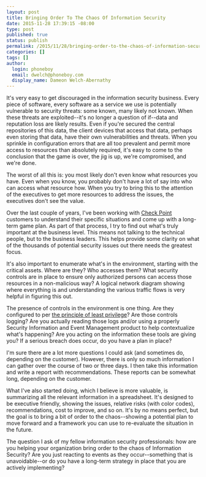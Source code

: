 ```yaml
---
layout: post
title: Bringing Order To The Chaos Of Information Security
date: 2015-11-28 17:39:15 -08:00
type: post
published: true
status: publish
permalink: /2015/11/28/bringing-order-to-the-chaos-of-information-security/
categories: []
tags: []
author:
  login: phoneboy
  email: dwelch@phoneboy.com
  display_name: Dameon Welch-Abernathy
---
```

It's very easy to get discouraged in the information security business. Every piece of software, every software as a service we use is potentially vulnerable to security threats: some known, many likely not known. When these threats are exploited--it's no longer a question of if--data and reputation loss are likely results. Even if you're secured the central repositories of this data, the client devices that access that data, perhaps even storing that data, have their own vulnerabilities and threats. When you sprinkle in configuration errors that are all too prevalent and permit more access to resources than absolutely required, it's easy to come to the conclusion that the game is over, the jig is up, we're compromised, and we're done.

The worst of all this is: you most likely don't even know what resources you have. Even when you know, you probably don't have a lot of say into who can access what resource how. When you try to bring this to the attention of the executives to get more resources to address the issues, the executives don't see the value. 

Over the last couple of years, I've been working with [Check Point](http://checkpoint.com) customers to understand their specific situations and come up with a long-term game plan. As part of that process, I try to find out what's truly important at the business level. This means not talking to the technical people, but to the business leaders. This helps provide some clarity on what of the thousands of potential security issues out there needs the greatest focus. 

It's also important to enumerate what's in the environment, starting with the critical assets. Where are they? Who accesses them? What security controls are in place to ensure only authorized persons can access those resources in a non-malicious way? A logical network diagram showing where everything is and understanding the various traffic flows is very helpful in figuring this out. 

The presence of controls in the environment is one thing. Are they configured to per [the principle of least privilege](http://securitytheater.phoneboy.com/2015/08/06/all-the-security-tools-in-the-world-wont-help-if-you-dont-do-this/)? Are those controls logging? Are you actually reading those logs and/or using a properly Security Information and Event Management product to help contextualize what's happening? Are you acting on the information these tools are giving you? If a serious breach does occur, do you have a plan in place? 

I'm sure there are a lot more questions I could ask (and sometimes do, depending on the customer). However, there is only so much information I can gather over the course of two or three days. I then take this information and write a report with recommendations. These reports can be somewhat long, depending on the customer.

What I've also started doing, which I believe is more valuable, is summarizing all the relevant information in a spreadsheet. It's designed to be executive friendly, showing the issues, relative risks (with color codes), recommendations, cost to improve, and so on. It's by no means perfect, but the goal is to bring a bit of order to the chaos--showing a potential plan to move forward and a framework you can use to re-evaluate the situation in the future.

The question I ask of my fellow information security professionals: how are you helping your organization bring order to the chaos of Information Security? Are you just reacting to events as they occur--something that is unavoidable--or do you have a long-term strategy in place that you are actively implementing?
